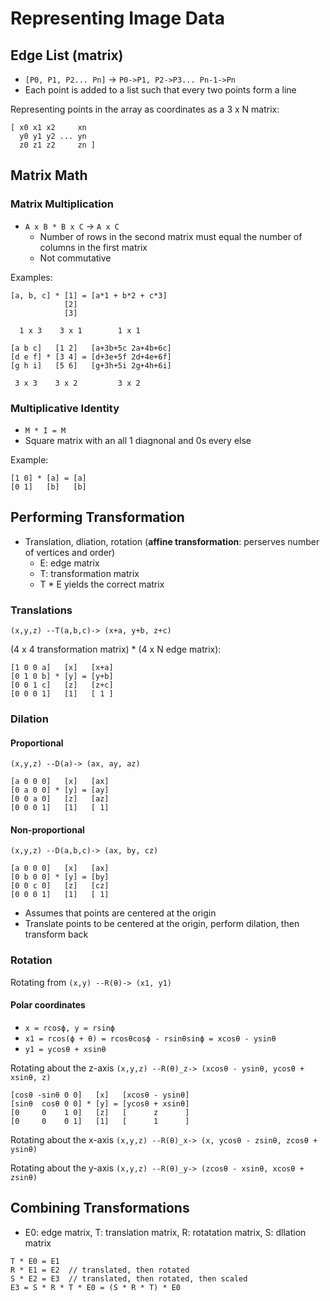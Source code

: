 # Representing Image Data

## Edge List (matrix)
- `[P0, P1, P2... Pn]` -> `P0->P1, P2->P3... Pn-1->Pn`
- Each point is added to a list such that every two points form a line

Representing points in the array as coordinates as a 3 x N matrix:
```
[ x0 x1 x2     xn
  y0 y1 y2 ... yn
  z0 z1 z2     zn ]
```

## Matrix Math

### Matrix Multiplication
- `A x B * B x C` -> `A x C`
  - Number of rows in the second matrix must equal the number of columns in the first matrix
  - Not commutative

Examples:
```
[a, b, c] * [1] = [a*1 + b*2 + c*3]
            [2]
            [3]

  1 x 3    3 x 1        1 x 1
```

```
[a b c]   [1 2]   [a+3b+5c 2a+4b+6c]
[d e f] * [3 4] = [d+3e+5f 2d+4e+6f]
[g h i]   [5 6]   [g+3h+5i 2g+4h+6i]

 3 x 3    3 x 2         3 x 2
```

### Multiplicative Identity
- `M * I = M`
- Square matrix with an all 1 diagnonal and 0s every else

Example:
```
[1 0] * [a] = [a]
[0 1]   [b]   [b]
```

## Performing Transformation
- Translation, dliation, rotation (__affine transformation__: perserves number of vertices and order)
  - E: edge matrix
  - T: transformation matrix
  - T * E yields the correct matrix

### Translations
`(x,y,z) --T(a,b,c)-> (x+a, y+b, z+c)`

(4 x 4 transformation matrix) * (4 x N edge matrix):
```
[1 0 0 a]   [x]   [x+a]
[0 1 0 b] * [y] = [y+b]
[0 0 1 c]   [z]   [z+c]
[0 0 0 1]   [1]   [ 1 ]
```

### Dilation

#### Proportional
`(x,y,z) --D(a)-> (ax, ay, az)`

```
[a 0 0 0]   [x]   [ax]
[0 a 0 0] * [y] = [ay]
[0 0 a 0]   [z]   [az]
[0 0 0 1]   [1]   [ 1]
```

#### Non-proportional
`(x,y,z) --D(a,b,c)-> (ax, by, cz)`

```
[a 0 0 0]   [x]   [ax]
[0 b 0 0] * [y] = [by]
[0 0 c 0]   [z]   [cz]
[0 0 0 1]   [1]   [ 1]
```

- Assumes that points are centered at the origin
- Translate points to be centered at the origin, perform dilation, then transform back

### Rotation
Rotating from `(x,y) --R(θ)-> (x1, y1)`

#### Polar coordinates
- `x = rcosϕ, y = rsinϕ`
- `x1 = rcos(ϕ + θ) = rcosθcosϕ - rsinθsinϕ = xcosθ - ysinθ`
- `y1 = ycosθ + xsinθ`

Rotating about the z-axis
`(x,y,z) --R(θ)_z-> (xcosθ - ysinθ, ycosθ + xsinθ, z)`

```
[cosθ -sinθ 0 0]   [x]   [xcosθ - ysinθ]
[sinθ  cosθ 0 0] * [y] = [ycosθ + xsinθ]
[0     0    1 0]   [z]   [      z      ]
[0     0    0 1]   [1]   [      1      ]
```

Rotating about the x-axis
`(x,y,z) --R(θ)_x-> (x, ycosθ - zsinθ, zcosθ + ysinθ)`

Rotating about the y-axis
`(x,y,z) --R(θ)_y-> (zcosθ - xsinθ, xcosθ + zsinθ)`


## Combining Transformations
- E0: edge matrix, T: translation matrix, R: rotatation matrix, S: dllation matrix

```
T * E0 = E1
R * E1 = E2  // translated, then rotated
S * E2 = E3  // translated, then rotated, then scaled
E3 = S * R * T * E0 = (S * R * T) * E0
```
